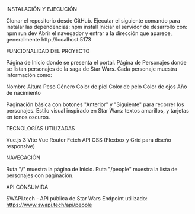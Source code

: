 INSTALACIÓN Y EJECUCIÓN

Clonar el repositorio desde GitHub.
Ejecutar el siguiente comando para instalar las dependencias: npm install
Iniciar el servidor de desarrollo con: npm run dev
Abrir el navegador y entrar a la dirección que aparece, generalmente http://localhost:5173



FUNCIONALIDAD DEL PROYECTO

Página de Inicio donde se presenta el portal.
Página de Personajes donde se listan personajes de la saga de Star Wars.
Cada personaje muestra información como:

Nombre
Altura
Peso
Género
Color de piel
Color de pelo
Color de ojos
Año de nacimiento

Paginación básica con botones "Anterior" y "Siguiente" para recorrer los personajes.
Estilo visual inspirado en Star Wars: textos amarillos, y tarjetas en tonos oscuros.



TECNOLOGÍAS UTILIZADAS

Vue.js 3
Vite
Vue Router
Fetch API
CSS (Flexbox y Grid para diseño responsive)



NAVEGACIÓN

Ruta "/" muestra la página de Inicio.
Ruta "/people" muestra la lista de personajes con paginación.



API CONSUMIDA

SWAPI.tech - API pública de Star Wars
Endpoint utilizado: https://www.swapi.tech/api/people

